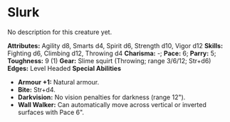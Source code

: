 # Slurk

No description for this creature yet.

**Attributes:** Agility d8, Smarts d4, Spirit d6, Strength d10, Vigor
d12
**Skills:** Fighting d6, Climbing d12, Throwing d4
**Charisma:** -; **Pace:** 6; **Parry:** 5; **Toughness:** 9 (1)
**Gear:** Slime squirt (Throwing; range 3/6/12; Str+d6)
**Edges:** Level Headed
**Special Abilities**

- **Armour +1:** Natural armour.
- **Bite:** Str+d4.
- **Darkvision:** No vision penalties for darkness (range 12").
- **Wall Walker:** Can automatically move across vertical or inverted
surfaces with Pace 6".
